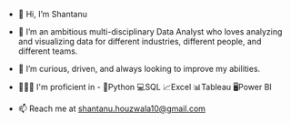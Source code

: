 - 👋 Hi, I’m Shantanu
- 👀 I’m an ambitious multi-disciplinary Data Analyst who loves analyzing and visualizing data for different industries, different people, and different teams. 
- 🌱 I’m curious, driven, and always looking to improve my abilities. 

- 👨🏻‍💻 I'm proficient in -
🐍Python
💻SQL
📈Excel
📊Tableau
🖥Power BI 

- 📫 Reach me at shantanu.houzwala10@gmail.com 

<!---
Shantanuh10/Shantanuh10 is a ✨ special ✨ repository because its `README.md` (this file) appears on your GitHub profile.
You can click the Preview link to take a look at your changes.
--->
